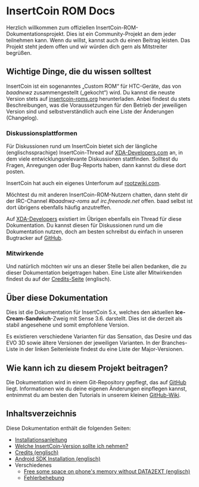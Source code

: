# InsertCoin ROM Docs

Herzlich willkommen zum offiziellen InsertCoin-ROM-Dokumentationsprojekt. Dies ist ein
Community-Projekt an dem jeder teilnehmen kann. Wenn du willst, kannst auch du einen
Beitrag leisten. Das Projekt steht jedem offen und wir würden dich gern als Mitstreiter
begrüßen.

## Wichtige Dinge, die du wissen solltest
InsertCoin ist ein sogenanntes „Custom ROM“ für HTC-Geräte, das von *baadnewz*
zusammengestellt („gekocht“) wird. Du kannst die neuste Version stets auf
[insertcoin-roms.org](http://insertcoin-roms.org/) herunterladen. Anbei findest du
stets Beschreibungen, was die Voraussetzungen für den Betrieb der jeweiligen Version
sind und selbstverständlich auch eine Liste der Änderungen (Changelog).

### Diskussionsplattformen
Für Diskussionen rund um InsertCoin bietet sich der längliche (englischssprachige)
InsertCoin-Thread auf [XDA-Developers.com](http://forum.xda-developers.com/showthread.php?t=1198684)
an, in dem viele entwicklungsrelevante Diskussionen stattfinden. Solltest du Fragen,
Anregungen oder Bug-Reports haben, dann kannst du diese dort posten.

InsertCoin hat auch ein eigenes Unterforum auf
[rootzwiki.com](http://rootzwiki.com/forumdisplay.php?301-Bricked-Kernel-InsertCoin-ROM).

Möchtest du mit anderen InsertCoin-ROM-Nutzern chatten, dann steht dir der IRC-Channel
*#baadnwz-roms* auf *irc.freenode.net* offen. baad selbst ist dort übrigens ebenfalls
häufig anzutreffen.

Auf [XDA-Developers](http://forum.xda-developers.com/showthread.php?p=17329560)
existiert im Übrigen ebenfalls ein Thread für diese Dokumentation. Du kannst diesen für
Diskussionen rund um die Dokumentation nutzen, doch am besten schreibst du einfach in unseren
Bugtracker auf [GitHub](https://github.com/Manko10/InsertCoin-Docs/issues).

### Mitwirkende
Und natürlich möchten wir uns an dieser Stelle bei allen bedanken,
die zu dieser Dokumentation beigetragen haben. Eine Liste aller Mitwirkenden findest
du auf der [Credits-Seite](/master/en-US/credits.html) (englisch).

## Über diese Dokumentation
Dies ist die Dokumentation für InsertCoin 5.x, welches den aktuellen **Ice-Cream-Sandwich**-Zweig
mit Sense 3.6. darstellt. Dies ist die derzeit als stabil angesehene und somit empfohlene
Version.

Es existieren verschiedene Varianten für das Sensation, das Desire und das EVO 3D
sowie ältere Versionen der jeweiligen Varianten. In der Branches-Liste in der linken
Seitenleiste findest du eine Liste der Major-Versionen.

## Wie kann ich zu diesem Projekt beitragen?
Die Dokumentation wird in einem Git-Repository gepflegt, das auf
[GitHub](http://www.github.com/) liegt. Informationen wie du deine eigenen Änderungen
einpflegen kannst, entnimmst du am besten den Tutorials in unserem kleinen
[GitHub-Wiki](https://github.com/Manko10/InsertCoin-Docs/wiki).

## Inhaltsverzeichnis
Diese Dokumentation enthält die folgenden Seiten:

 * [Installationsanleitung](/5.x/de-DE/installation/)
 * [Welche InsertCoin-Version sollte ich nehmen?](/5.x/de-DE/versions.html)
 * [Credits (englisch)](/5.x/en-US/credits.html)
 * [Android SDK Installation (englisch)](/5.x/en-US/AndroidSDK/)
 * Verschiedenes
    * [Free some space on phone's memory without DATA2EXT (englisch)](/5.x/en-US/misc/free-space-without-data2ext.html)
    * [Fehlerbehebung](/5.x/de-DE/misc/troubleshooting.html)